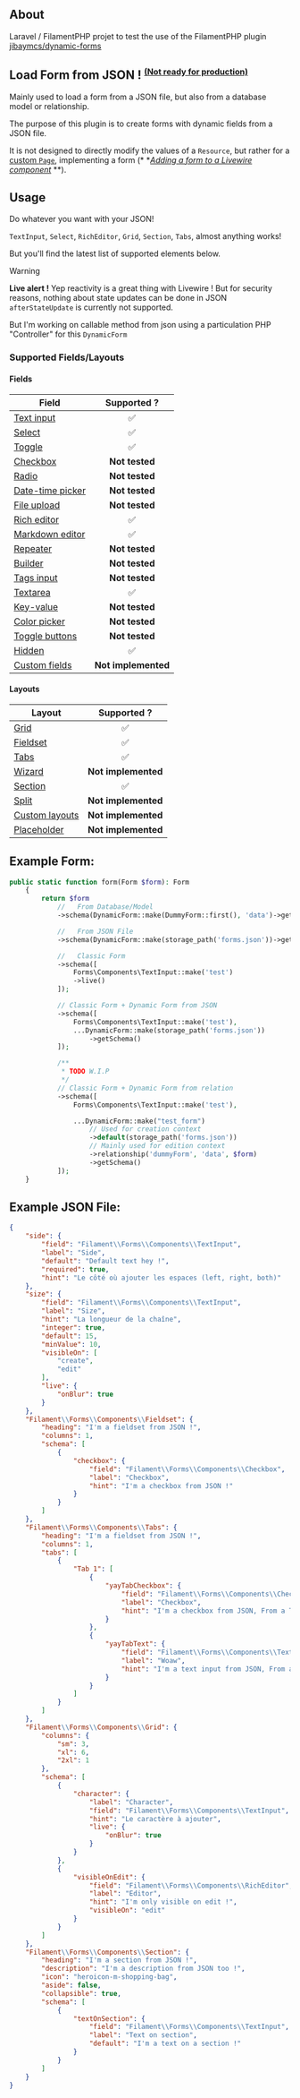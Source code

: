 ## About

Laravel / FilamentPHP projet to test the use of the FilamentPHP
plugin [jibaymcs/dynamic-forms](https://github.com/JibayMcs/dynamic-forms)

## Load Form from JSON ! <sup><u><small>(Not ready for production)</small></u></sup>

Mainly used to load a form from a JSON file, but also from a database model or relationship.

The purpose of this plugin is to create forms with dynamic fields from a JSON file.

It is not designed to directly modify the values of a `Resource`, but rather for
a [custom `Page`](https://filamentphp.com/docs/3.x/panels/resources/custom-pages), implementing a form (*
*_[Adding a form to a Livewire component](https://filamentphp.com/docs/3.x/forms/adding-a-form-to-a-livewire-component)_
**).

## Usage

Do whatever you want with your JSON!

`TextInput`, `Select`, `RichEditor`, `Grid`, `Section`, `Tabs`, almost anything works!

But you'll find the latest list of supported elements below.

> [!WARNING]
> **Live alert !**
> Yep reactivity is a great thing with Livewire !
> But for security reasons, nothing about state updates can be done in JSON
> `afterStateUpdate` is currently not supported.
>
> But I'm working on callable method from json using a particulation PHP "Controller" for this `DynamicForm`

### Supported Fields/Layouts

#### Fields
| Field                                                                              |      Supported ?      |
|------------------------------------------------------------------------------------|:---------------------:|
| [Text input](https://filamentphp.com/docs/3.x/forms/fields/text-input)             |           ✅           |
| [Select](https://filamentphp.com/docs/3.x/forms/fields/select)                     |           ✅           |
| [Toggle](https://filamentphp.com/docs/3.x/forms/fields/toggle)                     |           ✅           |
| [Checkbox](https://filamentphp.com/docs/3.x/forms/fields/checkbox)                 |    **Not tested**     |
| [Radio](https://filamentphp.com/docs/3.x/forms/fields/radio)                       |    **Not tested**     |
| [Date-time picker](https://filamentphp.com/docs/3.x/forms/fields/date-time-picker) |    **Not tested**     |
| [File upload](https://filamentphp.com/docs/3.x/forms/fields/file-upload)           |    **Not tested**     |
| [Rich editor](https://filamentphp.com/docs/3.x/forms/fields/rich-editor)           |           ✅           |
| [Markdown editor](https://filamentphp.com/docs/3.x/forms/fields/markdown-editor)   |           ✅           |
| [Repeater](https://filamentphp.com/docs/3.x/forms/fields/repeater)                 |    **Not tested**     |
| [Builder](https://filamentphp.com/docs/3.x/forms/fields/builder)                   |    **Not tested**     |
| [Tags input](https://filamentphp.com/docs/3.x/forms/fields/tags-input)             |    **Not tested**     |
| [Textarea](https://filamentphp.com/docs/3.x/forms/fields/textarea)                 |           ✅           |
| [Key-value](https://filamentphp.com/docs/3.x/forms/fields/key-value)               |    **Not tested**     |
| [Color picker](https://filamentphp.com/docs/3.x/forms/fields/color-picker)         |    **Not tested**     |
| [Toggle buttons](https://filamentphp.com/docs/3.x/forms/fields/toggle-buttons)     |    **Not tested**     |
| [Hidden](https://filamentphp.com/docs/3.x/forms/fields/hidden)                     |           ✅           |
| [Custom fields](https://filamentphp.com/docs/3.x/forms/fields/custom)              |  **Not implemented**  |

#### Layouts
| Layout         |      Supported ?      |
|----------------|:---------------------:|
| [Grid](https://filamentphp.com/docs/3.x/forms/layout/grid)           |           ✅           |
| [Fieldset](https://filamentphp.com/docs/3.x/forms/layout/fieldset)       |           ✅           |
| [Tabs](https://filamentphp.com/docs/3.x/forms/layout/tabs)           |           ✅           |
| [Wizard](https://filamentphp.com/docs/3.x/forms/layout/wizard)         |  **Not implemented**  |
| [Section](https://filamentphp.com/docs/3.x/forms/layout/section)        |           ✅           |
| [Split](https://filamentphp.com/docs/3.x/forms/layout/split)          |  **Not implemented**  |
| [Custom layouts](https://filamentphp.com/docs/3.x/forms/layout/custom) |  **Not implemented**  |
| [Placeholder](https://filamentphp.com/docs/3.x/forms/layout/placeholder)    |  **Not implemented**  |

## Example Form:

```php
public static function form(Form $form): Form
    {
        return $form
            //   From Database/Model
            ->schema(DynamicForm::make(DummyForm::first(), 'data')->getSchema());

            //   From JSON File
            ->schema(DynamicForm::make(storage_path('forms.json'))->getSchema());

            //   Classic Form
            ->schema([
                Forms\Components\TextInput::make('test')
                ->live()
            ]);

            // Classic Form + Dynamic Form from JSON
            ->schema([
                Forms\Components\TextInput::make('test'),
                ...DynamicForm::make(storage_path('forms.json'))
                    ->getSchema()
            ]);

            /**
             * TODO W.I.P  
             */
            // Classic Form + Dynamic Form from relation
            ->schema([
                Forms\Components\TextInput::make('test'),

                ...DynamicForm::make("test_form")
                    // Used for creation context
                    ->default(storage_path('forms.json'))
                    // Mainly used for edition context
                    ->relationship('dummyForm', 'data', $form)
                    ->getSchema()
            ]);
    }
```

## Example JSON File:

```json
{
    "side": {
        "field": "Filament\\Forms\\Components\\TextInput",
        "label": "Side",
        "default": "Default text hey !",
        "required": true,
        "hint": "Le côté où ajouter les espaces (left, right, both)"
    },
    "size": {
        "field": "Filament\\Forms\\Components\\TextInput",
        "label": "Size",
        "hint": "La longueur de la chaîne",
        "integer": true,
        "default": 15,
        "minValue": 10,
        "visibleOn": [
            "create",
            "edit"
        ],
        "live": {
            "onBlur": true
        }
    },
    "Filament\\Forms\\Components\\Fieldset": {
        "heading": "I'm a fieldset from JSON !",
        "columns": 1,
        "schema": [
            {
                "checkbox": {
                    "field": "Filament\\Forms\\Components\\Checkbox",
                    "label": "Checkbox",
                    "hint": "I'm a checkbox from JSON !"
                }
            }
        ]
    },
    "Filament\\Forms\\Components\\Tabs": {
        "heading": "I'm a fieldset from JSON !",
        "columns": 1,
        "tabs": [
            {
                "Tab 1": [
                    {
                        "yayTabCheckbox": {
                            "field": "Filament\\Forms\\Components\\Checkbox",
                            "label": "Checkbox",
                            "hint": "I'm a checkbox from JSON, From a Tab !"
                        }
                    },
                    {
                        "yayTabText": {
                            "field": "Filament\\Forms\\Components\\TextInput",
                            "label": "Woaw",
                            "hint": "I'm a text input from JSON, From a Tab !"
                        }
                    }
                ]
            }
        ]
    },
    "Filament\\Forms\\Components\\Grid": {
        "columns": {
            "sm": 3,
            "xl": 6,
            "2xl": 1
        },
        "schema": [
            {
                "character": {
                    "label": "Character",
                    "field": "Filament\\Forms\\Components\\TextInput",
                    "hint": "Le caractère à ajouter",
                    "live": {
                        "onBlur": true
                    }
                }
            },
            {
                "visibleOnEdit": {
                    "field": "Filament\\Forms\\Components\\RichEditor",
                    "label": "Editor",
                    "hint": "I'm only visible on edit !",
                    "visibleOn": "edit"
                }
            }
        ]
    },
    "Filament\\Forms\\Components\\Section": {
        "heading": "I'm a section from JSON !",
        "description": "I'm a description from JSON too !",
        "icon": "heroicon-m-shopping-bag",
        "aside": false,
        "collapsible": true,
        "schema": [
            {
                "textOnSection": {
                    "field": "Filament\\Forms\\Components\\TextInput",
                    "label": "Text on section",
                    "default": "I'm a text on a section !"
                }
            }
        ]
    }
}

```
